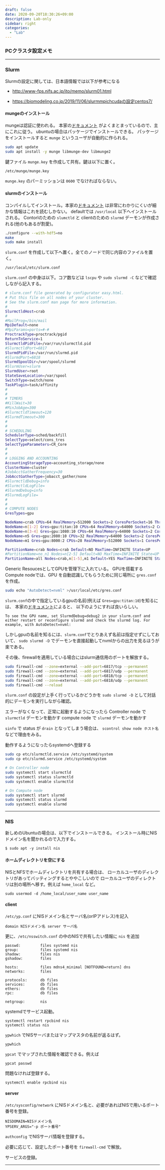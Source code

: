 ```yaml
---
draft: false
date: 2020-09-20T18:30:26+09:00
description: Lab-only
sidebar: right
categories:
  - "Lab"
---
```


### PCクラスタ設定メモ

---

### Slurm

Slurmの設定に関しては、日本語情報では以下が参考になる

- http://www-fps.nifs.ac.jp/ito/memo/slurm01.html

- https://biomodeling.co.jp/2019/11/06/slurmmpichcudaの設定centos7/

#### mungeのインストール

mungeは認証に使われる。
本家の[ドキュメント](https://github.com/dun/munge/wiki/Installation-Guide)
がよくまとまっているので、主にこれに従う。
ubuntuの場合はパッケージでインストールできる。
パッケージをインストールすると `munge` というユーザが自動的に作られる。

```bash
sudo apt update
sudo apt install -y munge libmunge-dev libmunge2
```

鍵ファイル `munge.key` を作成して共有。鍵は以下に置く。
```bash
/etc/munge/munge.key
```
`munge.key` のパーミッションは `0600` でなければならない。

#### slurmのインストール

コンパイルしてインストール。本家の[ドキュメント](https://slurm.schedmd.com/quickstart_admin.html)
は非常にわかりにくいが細かな情報はこれを読むしかない。
defaultでは `/usr/local` 以下へインストールされる。
Contorlのための `slumctld` と clientのための `slurmd` デーモンが作成される(他のもあるが割愛)。
```bash
./configure --with-hdf5=no
make
sudo make install
```

`slurm.conf` を作成して以下へ置く。全てのノードで同じ内容のファイルを置く。
```
/usr/local/etc/slurm.conf
```

`slurm.conf` の中身は以下。コア数などは `lscpu` や `sudo slurmd -C` などで確認しながら記入する。

```bash
# slurm.conf file generated by configurator easy.html.
# Put this file on all nodes of your cluster.
# See the slurm.conf man page for more information.
#
SlurmctldHost=crab
# 
#MailProg=/bin/mail 
MpiDefault=none
#MpiParams=ports=#-# 
ProctrackType=proctrack/pgid
ReturnToService=1
SlurmctldPidFile=/var/run/slurmctld.pid
#SlurmctldPort=6817 
SlurmdPidFile=/var/run/slurmd.pid
#SlurmdPort=6818 
SlurmdSpoolDir=/var/spool/slurmd
#SlurmUser=slurm
SlurmdUser=root 
StateSaveLocation=/var/spool
SwitchType=switch/none
TaskPlugin=task/affinity
# 
# 
# TIMERS 
#KillWait=30 
#MinJobAge=300 
#SlurmctldTimeout=120 
#SlurmdTimeout=300 
# 
# 
# SCHEDULING 
SchedulerType=sched/backfill
SelectType=select/cons_tres
SelectTypeParameters=CR_Core
# 
# 
# LOGGING AND ACCOUNTING 
AccountingStorageType=accounting_storage/none
ClusterName=cluster
#JobAcctGatherFrequency=30 
JobAcctGatherType=jobacct_gather/none
#SlurmctldDebug=info 
#SlurmctldLogFile=
#SlurmdDebug=info 
#SlurmdLogFile=
# 
# 
# COMPUTE NODES 
GresTypes=gpu

NodeName=crab CPUs=64 RealMemory=512000 Sockets=2 CoresPerSocket=16 ThreadsPerCore=2 State=UNKNOWN
NodeName=n[1-2] Gres=gpu:titan:10 CPUs=64 RealMemory=64000 Sockets=2 CoresPerSocket=16 ThreadsPerCore=2 State=UNKNOWN
NodeName=n[3-4] Gres=gpu:1080:10 CPUs=64 RealMemory=64000 Sockets=2 CoresPerSocket=16 ThreadsPerCore=2 State=UNKNOWN
NodeName=n5 Gres=gpu:2080:10 CPUs=32 RealMemory=64000 Sockets=2 CoresPerSocket=16 ThreadsPerCore=1 State=UNKNOWN
NodeName=m1 Gres=gpu:8000:2 CPUs=28 RealMemory=512000 Sockets=1 CoresPerSocket=28 ThreadsPerCore=1 State=UNKNOWN

PartitionName=crab Nodes=crab Default=NO MaxTime=INFINITE State=UP
#PartitionName=no_n1 Nodes=n[2-5] Default=NO MaxTime=INFINITE State=UP
PartitionName=all Nodes=crab,n[1-5],m1 Default=YES MaxTime=INFINITE State=UP
```

Generic ResoucesとしてGPUを管理下に入れている。
GPUを搭載するCompute nodeでは、GPU を自動認識してもらうために同じ場所に `gres.conf` を作成。
```bash
sudo echo "AutoDetect=nvml" >/usr/local/etc/gres.conf
```

`slurm.conf`の中で指定しているgpuの名前(例えば `Gres=gpu:titan:10`)を知るには、
本家の[ドキュメント](https://slurm.schedmd.com/gres.html)によると、
以下のようにすれば良いらしい。
```
To see the GPU name, set SlurmdDebug=debug2 in your slurm.conf and either restart or reconfigure slurmd and check the slurmd log. For example, with AutoDetect=nvml:
```

しかしgpuの名前を知るには、`slurm.conf`でとりあえず名前は指定せずにしておいて、
`sudo slurmd -D` でデーモンを直接起動してnvmlからの出力を見るほうが楽である。

その後、firewallを適用している場合にはslurm通信用のポートを解放する。
```bash
sudo firewall-cmd --zone=external --add-port=6817/tcp --permanent
sudo firewall-cmd --zone=external --add-port=6817/udp --permanent
sudo firewall-cmd --zone=external --add-port=6818/tcp --permanent
sudo firewall-cmd --zone=external --add-port=6818/udp --permanent
sudo firewall-cmd --reload
```

`slurm.conf` の設定が上手く行っているかどうかを
`sudo slurmd -D` として対話的にデーモンを実行しながら確認。

エラーがなくなって、正常に起動するようになったら
Controller node で `slurmctld` デーモンを動かす
compute node で `slurmd` デーモンを動かす

`sinfo` で status が `drain` となってしまう場合は、
`scontrol show node ホスト名` などで理由をみる。

動作するようになったらsystemdへ登録する

```bash
sudo cp etc/slurmctld.service /etc/systemd/system
sudo cp etc/slurmd.service /etc/systemd/system

# On Controller node
sudo systemctl start slurmctld
sudo systemctl status slurmctld
sudo systemctl enable slurmctld

# On Compute node
sudo systemctl start slurmd
sudo systemctl status slurmd
sudo systemctl enable slurmd
```

---

### NIS

新しめのUbuntuの場合は、以下でインストールできる。
インストール時にNISドメイン名を聞かれるので入力する。

```
$ sudo apt -y install nis
```

#### ホームディレクトリを空にする

NISとNFSでホームディレクトリを共有する場合は、
ローカルユーザのディレクトリがあってバッティングするとややこしいので
ローカルユーザのディレクトリは別の場所へ移す。例えば `home_local` など。

```
sudo usermod -d /home_local/user_name user_name
```

#### client

`/etc/yp.conf` にNISドメイン名とサーバ名(orIPアドレス)を記入

```
domain NISドメイン名 server サーバ名
```

更に、`/etc/nsswitch.conf` の中のNISで共有したい情報に `nis` を追加


```
passwd:         files systemd nis
group:          files systemd nis
shadow:         files nis
gshadow:        files

hosts:          files mdns4_minimal [NOTFOUND=return] dns
networks:       files

protocols:      db files
services:       db files
ethers:         db files
rpc:            db files

netgroup:       nis
```

systemdでサービス起動。
```
systemctl restart rpcbind nis 
systemctl status nis
```

`ypwhich` でNISサーバまたはマップマスタの名前が返るはず。

```
ypwhich
```

`ypcat` でマップされた情報を確認できる。例えば

```
ypcat passwd
```

問題なければ登録する。

```
systemctl enable rpcbind nis 
```

#### server

`/etc/sysconfig/network` にNISドメイン名と、必要があればNISで用いるポート番号を登録。

```
NISDOMAIN=NISドメイン名
YPSERV_ARGS="-p ポート番号"
```

`authconfig` でNISサーバ情報を登録する。

必要に応じて、設定したポート番号を `firewall-cmd` で解放。

サービスの登録。

---

